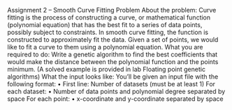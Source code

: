 Assignment 2 – Smooth Curve Fitting Problem
About the problem:
Curve fitting is the process of constructing a
curve, or mathematical function (polynomial
equation) that has the best fit to a series of data
points, possibly subject to constraints. In smooth
curve fitting, the function is constructed to
approximately fit the data. Given a set of points,
we would like to fit a curve to them using a
polynomial equation.
What you are required to do:
Write a genetic algorithm to find the best coefficients that would make the distance
between the polynomial function and the points minimum. (A solved example is
provided in lab Floating point genetic algorithms)
What the input looks like:
You’ll be given an input file with the following format:
• First line: Number of datasets (must be at least 1)
For each dataset:
• Number of data points and polynomial degree separated by space
For each point:
• x-coordinate and y-coordinate separated by space
